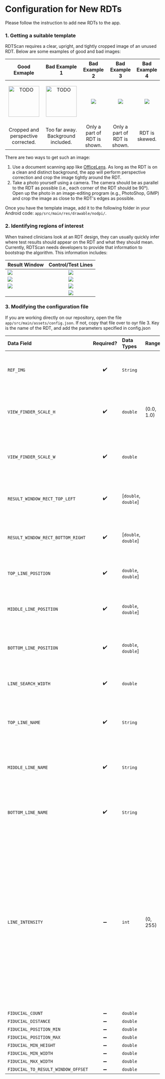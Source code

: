 # Configuration for New RDTs
Please follow the instruction to add new RDTs to the app.

### 1. Getting a suitable template
RDTScan requires a clear, upright, and tightly cropped image of an unused RDT. Below are some examples of good and bad images:

Good Exmaple               |  Bad Example 1            |  Bad Example 2            |  Bad Example 3            |  Bad Example 4
:-------------------------:|:-------------------------:|:-------------------------:|:-------------------------:|:-------------------------:
<p align="center"><img src="covid19_good.jpg" alt="TODO" height="100"/></p> | <p align="center"><img src="covid19_bad_1.jpg" alt="TODO" height="100"/></p> | ![](covid19_bad_2.jpg)  | ![](covid19_bad_3.jpg)  | ![](covid19_bad_4.jpg) 
Cropped and perspective corrected.   |  Too far away. Background included. | Only a part of RDT is shown.  | Only a part of RDT is shown. | RDT is skewed.

There are two ways to get such an image:
1. Use a document scanning app like [OfficeLens](https://play.google.com/store/apps/details?id=com.microsoft.office.officelens&hl=en). As long as the RDT is on a clean and distinct background, the app will perform perspective correction and crop the image tightly around the RDT. 
2. Take a photo yourself using a camera. The camera should be as parallel to the RDT as possible (i.e., each corner of the RDT should be 90&deg;). Open up the photo in an image-editing program (e.g., PhotoShop, GIMP) and crop the image as close to the RDT's edges as possible.

Once you have the template image, add it to the following folder in your Android code: `app/src/main/res/drawable/nodpi/`.

### 2. Identifying regions of interest
When trained clinicians look at an RDT design, they can usually quickly infer where test results should appear on the RDT and what they should mean. Currently, RDTScan needs developers to provide that information to bootstrap the algorithm. This information includes:

| Result Window                       | Control/Test Lines          |
| :---------------------------------- | :-------------------------: |
| ![](covid19_result_window.jpg)      | ![](covid19_lines.jpg)      |
| ![](covid19_rw_tl.png)              | ![](covid19_top_line.png)   |
| ![](covid19_rw_br.png)              | ![](covid19_middle_line.png)|
|                                     | ![](covid19_bottom_line.png)|

### 3. Modifying the configuration file
If you are working directly on our repository, open the file `app/src/main/assets/config.json`. If not, copy that file over to oyr file 
3. Key is the name of the RDT, and add the parameters specified in config.json

| **Data Field**                      | **Required?**       | **Data Types**       | **Range**    | **Description**    |
| :---------------------------------- | :-----------------: | :------------------- | :----------- |:----------------- |
| `REF_IMG`                           | :heavy_check_mark:  | `String`             |              | The filename of the template image for the RDT |
| `VIEW_FINDER_SCALE_H`               | :heavy_check_mark:  | `double`             | (0.0, 1.0)   | Height of the view finder compared to screen height in ratio |
| `VIEW_FINDER_SCALE_W`               | :heavy_check_mark:  | `double`             |              | Width of the view finder compared to screen height in ratio |
| `RESULT_WINDOW_RECT_TOP_LEFT`       | :heavy_check_mark:  | [`double`, `double`] |              | (x, y) coordinates of top-left corner of result window |
| `RESULT_WINDOW_RECT_BOTTOM_RIGHT`   | :heavy_check_mark:  | [`double`, `double`] |              | (x, y) coordinates of bottom-right corner of result window |
| `TOP_LINE_POSITION`                 | :heavy_check_mark:  | `double`, `double`] |              | (x, y) coordinates of the center of the top line |
| `MIDDLE_LINE_POSITION`              | :heavy_check_mark:  | `double`, `double`] |              | (x, y) coordinates of the center of the middle line |
| `BOTTOM_LINE_POSITION`              | :heavy_check_mark:  | `double`, `double`] |              | (x, y) coordinates of the center of the bottom line |
| `LINE_SEARCH_WIDTH`                 | :heavy_check_mark:  | `double`             |              | Gap between two consecutive lines |
| `TOP_LINE_NAME`                     | :heavy_check_mark:  | `String`             |              | The meaning of the top line (e.g., "Control", "Influenza A") |
| `MIDDLE_LINE_NAME`                  | :heavy_check_mark:  | `String`             |              | The meaning of the middle line (e.g., "Control", "Influenza A") |
| `BOTTOM_LINE_NAME`                  | :heavy_check_mark:  | `String`             |              | The meaning of the bottom line (e.g., "Control", "Malaria P.f") |
| `LINE_INTENSITY`                    | :heavy_minus_sign:  | `int`                | (0, 255)     | Minimum intensity of the line. The default value is 80. If you the reader to read more faint line, you can decrease the values. However, it will also increase false positive. If you experience the reader is showing too many false positive results, you can increase the value. |
| `FIDUCIAL_COUNT`                    | :heavy_minus_sign:  | `double`             |              | TODO |
| `FIDUCIAL_DISTANCE`                 | :heavy_minus_sign:  | `double`             |              | TODO |
| `FIDUCIAL_POSITION_MIN`             | :heavy_minus_sign:  | `double`             |              | TODO |
| `FIDUCIAL_POSITION_MAX`             | :heavy_minus_sign:  | `double`             |              | TODO |
| `FIDUCIAL_MIN_HEIGHT`               | :heavy_minus_sign:  | `double`             |              | TODO |
| `FIDUCIAL_MIN_WIDTH`                | :heavy_minus_sign:  | `double`             |              | TODO |
| `FIDUCIAL_MAX_WIDTH`                | :heavy_minus_sign:  | `double`             |              | TODO |
| `FIDUCIAL_TO_RESULT_WINDOW_OFFSET`  | :heavy_minus_sign:  | `double`             |              | TODO |

